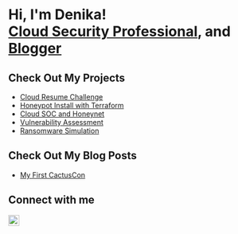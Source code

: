 <h1> Hi, I'm Denika! </br><a href="https://www.linkedin.com/in/denika-randle/">Cloud Security Professional</a>, and <a href="https://github.com/denika01">Blogger</a></h1>
<h2>Check Out My Projects</h2>

- [Cloud Resume Challenge](https://github.com/denika01/Cloud-Resume)
- [Honeypot Install with Terraform](https://github.com/denika01/Terraform-Honeypot)
- [Cloud SOC and Honeynet](https://github.com/denika01/cloud-soc)
- [Vulnerability Assessment](https://github.com/denika01/Vulnerability-Assessment)
- [Ransomware Simulation](https://github.com/denika01/Ransomware-Simulation)

<h2>Check Out My Blog Posts</h2>

- [My First CactusCon](https://dazi-tech.webflow.io/posts/my-time-at-cactuscon)

<h2>Connect with me</h2>

[<img align="left" alt="DenikaRandle | LinkedIn" width="22px" src="https://cdn.jsdelivr.net/npm/simple-icons@v3/icons/linkedin.svg" />][linkedin]

[linkedin]: https://linkedin.com/in/denika-randle


<!--
**denika01/denika01** is a ✨ _special_ ✨ repository because its `README.md` (this file) appears on your GitHub profile.

Here are some ideas to get you started:

- 🔭 I’m currently working on ...
- 🌱 I’m currently learning ...
- 👯 I’m looking to collaborate on ...
- 🤔 I’m looking for help with ...
- 💬 Ask me about ...
- 📫 How to reach me: ...
- 😄 Pronouns: ...
- ⚡ Fun fact: ...
-->
